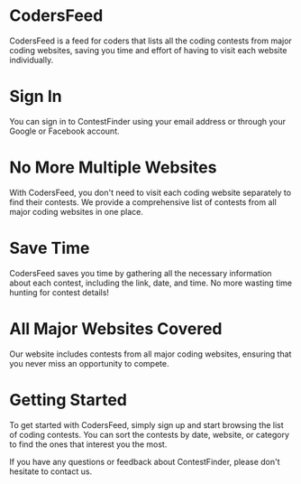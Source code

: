 # CodersFeed
CodersFeed is a feed for coders that lists all the coding contests from major coding websites, saving you time and effort of having to visit each website individually.

# Sign In
You can sign in to ContestFinder using your email address or through your Google or Facebook account.

# No More Multiple Websites 
With CodersFeed, you don't need to visit each coding website separately to find their contests. We provide a comprehensive list of contests from all major coding websites in one place.

# Save Time
CodersFeed saves you time by gathering all the necessary information about each contest, including the link, date, and time. No more wasting time hunting for contest details!

# All Major Websites Covered
Our website includes contests from all major coding websites, ensuring that you never miss an opportunity to compete.

# Getting Started
To get started with CodersFeed, simply sign up and start browsing the list of coding contests. You can sort the contests by date, website, or category to find the ones that interest you the most.

If you have any questions or feedback about ContestFinder, please don't hesitate to contact us.
